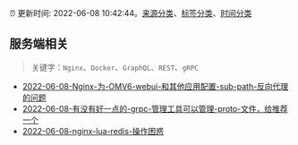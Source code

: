 :alarm_clock: 更新时间: 2022-06-08 10:42:44。[来源分类](../README.md)、[标签分类](../TAGS.md)、[时间分类](../TIMELINE.md)

## 服务端相关


> 关键字：`Nginx`、`Docker`、`GraphQL`、`REST`、`gRPC`



- [2022-06-08-Nginx-为-OMV6-webui-和其他应用配置-sub-path-反向代理的问题](https://www.v2ex.com/t/858232) 
- [2022-06-08-有没有好一点的-grpc-管理工具可以管理-proto-文件，给推荐一个](https://www.v2ex.com/t/858214) 
- [2022-06-08-nginx-lua-redis-操作困惑](https://www.v2ex.com/t/858192) 